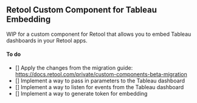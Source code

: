 ## Retool Custom Component for Tableau Embedding

WIP for a custom component for Retool that allows you to embed Tableau dashboards in your Retool apps.

#### To do

- [] Apply the changes from the migration guide: https://docs.retool.com/private/custom-components-beta-migration
- [] Implement a way to pass in parameters to the Tableau dashboard
- [] Implement a way to listen for events from the Tableau dashboard
- [] Implement a way to generate token for embedding
